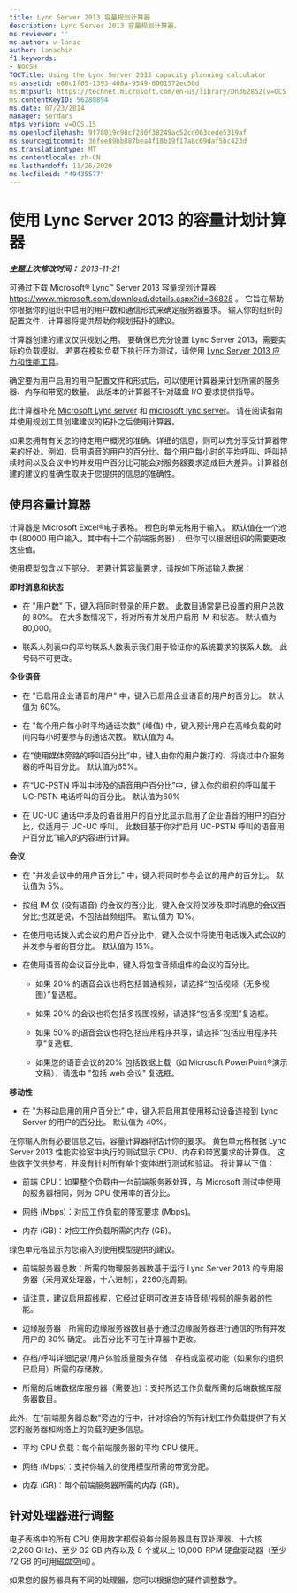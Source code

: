 ```yaml
---
title: Lync Server 2013 容量规划计算器
description: Lync Server 2013 容量规划计算器。
ms.reviewer: ''
ms.author: v-lanac
author: lanachin
f1.keywords:
- NOCSH
TOCTitle: Using the Lync Server 2013 capacity planning calculator
ms:assetid: e86c1f05-1393-408a-9549-6001572ec50d
ms:mtpsurl: https://technet.microsoft.com/en-us/library/Dn362852(v=OCS.15)
ms:contentKeyID: 56280894
ms.date: 07/23/2014
manager: serdars
mtps_version: v=OCS.15
ms.openlocfilehash: 9f78019c98cf280f38249ac52cd063cede5319af
ms.sourcegitcommit: 36fee89bb887bea4f18b19f17a8c69daf5bc423d
ms.translationtype: MT
ms.contentlocale: zh-CN
ms.lasthandoff: 11/26/2020
ms.locfileid: "49435577"
---
```

# <a name="using-the-capacity-planning-calculator-for-lync-server-2013"></a>使用 Lync Server 2013 的容量计划计算器

<div data-xmlns="http://www.w3.org/1999/xhtml">

<div class="topic" data-xmlns="http://www.w3.org/1999/xhtml" data-msxsl="urn:schemas-microsoft-com:xslt" data-cs="https://msdn.microsoft.com/">

<div data-asp="https://msdn2.microsoft.com/asp">



</div>

<div id="mainSection">

<div id="mainBody">

<span> </span>

_**主题上次修改时间：** 2013-11-21_

可通过下载 Microsoft® Lync™ Server 2013 容量规划计算器 <https://www.microsoft.com/download/details.aspx?id=36828> 。 它旨在帮助你根据你的组织中启用的用户数和通信形式来确定服务器要求。 输入你的组织的配置文件，计算器将提供帮助你规划拓扑的建议。

计算器创建的建议仅供规划之用。 要确保已充分设置 Lync Server 2013，需要实际的负载模拟。 若要在模拟负载下执行压力测试，请使用 [Lync Server 2013 应力和性能工具](https://go.microsoft.com/fwlink/?linkid=282724)。

确定要为用户启用的用户配置文件和形式后，可以使用计算器来计划所需的服务器、内存和带宽的数量。 此版本的计算器不针对磁盘 I/O 要求提供指导。

此计算器补充 [Microsoft Lync server](https://go.microsoft.com/fwlink/?linkid=282725) 和 [microsoft lync server](lync-server-2013-planning.md)。 请在阅读指南并使用规划工具创建建议的拓扑之后使用计算器。

如果您拥有有关您的特定用户概况的准确、详细的信息，则可以充分享受计算器带来的好处。例如，启用语音的用户的百分比、每个用户每小时的平均呼叫、呼叫持续时间以及会议中的并发用户百分比可能会对服务器要求造成巨大差异。计算器创建的建议的准确性取决于您提供的信息的准确性。

<div>

## <a name="using-the-capacity-calculator"></a>使用容量计算器

计算器是 Microsoft Excel®电子表格。 橙色的单元格用于输入。 默认值在一个池中 (80000 用户输入，其中有十二个前端服务器) ，但你可以根据组织的需要更改这些值。

使用模型包含以下部分。 若要计算容量要求，请按如下所述输入数据：

**即时消息和状态**

  - 在 "用户数" 下，键入将同时登录的用户数。 此数目通常是已设置的用户总数的 80%。 在大多数情况下，将对所有并发用户启用 IM 和状态。 默认值为 80,000。

  - 联系人列表中的平均联系人数表示我们用于验证你的系统要求的联系人数。 此号码不可更改。

**企业语音**

  - 在 "已启用企业语音的用户" 中，键入已启用企业语音的用户的百分比。 默认值为 60%。

  - 在 "每个用户每小时平均通话次数" (峰值) 中，键入预计用户在高峰负载的时间内每小时要参与的通话次数。 默认值为 4。

  - 在“使用媒体旁路的呼叫百分比”中，键入由你的用户拨打的、将绕过中介服务器的呼叫百分比。 默认值为65%。

  - 在“UC-PSTN 呼叫中涉及的语音用户百分比”中，键入你的组织的呼叫属于 UC-PSTN 电话呼叫的百分比。 默认值为60%

  - 在 UC-UC 通话中涉及的语音用户的百分比显示启用了企业语音的用户的百分比，仅适用于 UC-UC 呼叫。 此数目基于你对“启用 UC-PSTN 呼叫的语音用户百分比”输入的内容进行计算。

**会议**

  - 在 "并发会议中的用户百分比" 中，键入将同时参与会议的用户的百分比。 默认值为 5%。

  - 按组 IM 仅 (没有语音) 的会议的百分比，键入会议将仅涉及即时消息的会议百分比;也就是说，不包括音频组件。 默认值为 10%。

  - 在使用电话拨入式会议的用户百分比中，键入会议中将使用电话拨入式会议的并发参与者的百分比。 默认值为 15%。

  - 在使用语音的会议百分比中，键入将包含音频组件的会议的百分比。
    
      - 如果 20% 的语音会议也将包括普通视频，请选择“包括视频（无多视图）”复选框。
    
      - 如果 20% 的会议也将包括多视图视频，请选择“包括多视图”复选框。
    
      - 如果 50% 的语音会议也将包括应用程序共享，请选择“包括应用程序共享”复选框。
    
      - 如果您的语音会议的20% 包括数据上载（如 Microsoft PowerPoint®演示文稿），请选中 "包括 web 会议" 复选框。

**移动性**

  - 在 "为移动启用的用户百分比" 中，键入将启用其使用移动设备连接到 Lync Server 的用户的百分比。 默认值为 40%。

在你输入所有必要信息之后，容量计算器将估计你的要求。 黄色单元格根据 Lync Server 2013 性能实验室中执行的测试显示 CPU、内存和带宽要求的计算值。 这些数字仅供参考，并没有针对所有单个变体进行测试和验证。 将计算以下值：

  - 前端 CPU：如果整个负载由一台前端服务器处理，与 Microsoft 测试中使用的服务器相同，则为 CPU 使用率的百分比。

  - 网络 (Mbps)：对应工作负载的带宽要求 (Mbps)。

  - 内存 (GB)：对应工作负载所需的内存 (GB)。

绿色单元格显示为您输入的使用模型提供的建议。

  - 前端服务器总数：所需的物理服务器数基于运行 Lync Server 2013 的专用服务器（采用双处理器，十六进制），2260兆周期。

  - 请注意，建议启用超线程，它经过证明可改进支持音频/视频的服务器的性能。

  - 边缘服务器：所需的边缘服务器数目基于通过边缘服务器进行通信的所有并发用户的 30% 确定。 此百分比不可在计算器中更改。

  - 存档/呼叫详细记录/用户体验质量服务存储：存档或监视功能（如果你的组织已启用）所需的存储数。

  - 所需的后端数据库服务器（需要池）：支持所选工作负载所需的后端数据库服务器数目。

此外，在“前端服务器总数”旁边的行中，针对综合的所有计划工作负载提供了有关您的服务器和网络上的负载的更多信息。

  - 平均 CPU 负载：每个前端服务器的平均 CPU 使用。

  - 网络 (Mbps)：支持你输入的使用模型所需的带宽分配。

  - 内存 (GB)：每个前端服务器所需的内存 (GB)。

</div>

<div>

## <a name="adjusting-for-your-processors"></a>针对处理器进行调整

电子表格中的所有 CPU 使用数字都假设每台服务器具有双处理器、十六核 (2,260 GHz)、至少 32 GB 内存以及 8 个或以上 10,000-RPM 硬盘驱动器（至少 72 GB 的可用磁盘空间）。

如果您的服务器具有不同的处理器，您可以根据您的硬件调整数字。

</div>

</div>

<span> </span>

</div>

</div>

</div>


